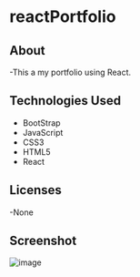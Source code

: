 # reactPortfolio

## About
-This a my portfolio using React.


## Technologies Used
* BootStrap
* JavaScript
* CSS3
* HTML5
* React

## Licenses
-None


## Screenshot

![image](img/wireframe-whats-that-song-2.png)
